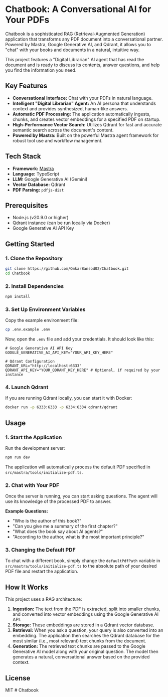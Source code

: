 # Chatbook: A Conversational AI for Your PDFs

Chatbook is a sophisticated RAG (Retrieval-Augmented Generation) application that transforms any PDF document into a conversational partner. Powered by Mastra, Google Generative AI, and Qdrant, it allows you to "chat" with your books and documents in a natural, intuitive way.

This project features a "Digital Librarian" AI agent that has read the document and is ready to discuss its contents, answer questions, and help you find the information you need.

## Key Features

-   **Conversational Interface:** Chat with your PDFs in natural language.
-   **Intelligent "Digital Librarian" Agent:** An AI persona that understands context and provides synthesized, human-like answers.
-   **Automatic PDF Processing:** The application automatically ingests, chunks, and creates vector embeddings for a specified PDF on startup.
-   **High-Performance Vector Search:** Utilizes Qdrant for fast and accurate semantic search across the document's content.
-   **Powered by Mastra:** Built on the powerful Mastra agent framework for robust tool use and workflow management.

## Tech Stack

-   **Framework:** [Mastra](https://mastra.ai/)
-   **Language:** TypeScript
-   **LLM:** Google Generative AI (Gemini)
-   **Vector Database:** Qdrant
-   **PDF Parsing:** `pdfjs-dist`

## Prerequisites

-   Node.js (v20.9.0 or higher)
-   Qdrant instance (can be run locally via Docker)
-   Google Generative AI API Key

## Getting Started

### 1. Clone the Repository

```bash
git clone https://github.com/OmkarBansod02/Chatbook.git
cd Chatbook
```

### 2. Install Dependencies

```bash
npm install
```

### 3. Set Up Environment Variables

Copy the example environment file:

```bash
cp .env.example .env
```

Now, open the `.env` file and add your credentials. It should look like this:

```
# Google Generative AI API Key
GOOGLE_GENERATIVE_AI_API_KEY="YOUR_API_KEY_HERE"

# Qdrant Configuration
QDRANT_URL="http://localhost:6333"
QDRANT_API_KEY="YOUR_QDRANT_KEY_HERE" # Optional, if required by your instance
```

### 4. Launch Qdrant

If you are running Qdrant locally, you can start it with Docker:

```bash
docker run -p 6333:6333 -p 6334:6334 qdrant/qdrant
```

## Usage

### 1. Start the Application

Run the development server:

```bash
npm run dev
```

The application will automatically process the default PDF specified in `src/mastra/tools/initialize-pdf.ts`.

### 2. Chat with Your PDF

Once the server is running, you can start asking questions. The agent will use its knowledge of the processed PDF to answer.

**Example Questions:**

-   "Who is the author of this book?"
-   "Can you give me a summary of the first chapter?"
-   "What does the book say about AI agents?"
-   "According to the author, what is the most important principle?"

### 3. Changing the Default PDF

To chat with a different book, simply change the `defaultPdfPath` variable in `src/mastra/tools/initialize-pdf.ts` to the absolute path of your desired PDF file and restart the application.

## How It Works

This project uses a RAG architecture:

1.  **Ingestion:** The text from the PDF is extracted, split into smaller chunks, and converted into vector embeddings using the Google Generative AI API.
2.  **Storage:** These embeddings are stored in a Qdrant vector database.
3.  **Retrieval:** When you ask a question, your query is also converted into an embedding. The application then searches the Qdrant database for the most similar (i.e., most relevant) text chunks from the document.
4.  **Generation:** The retrieved text chunks are passed to the Google Generative AI model along with your original question. The model then generates a natural, conversational answer based on the provided context.


## License

MIT
#   C h a t b o o k  
 